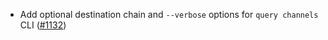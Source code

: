 *   Add optional destination chain and `--verbose` options for `query channels` CLI ([#1132])

[#1132]: https://github.com/informalsystems/ibc-rs/issues/1132
